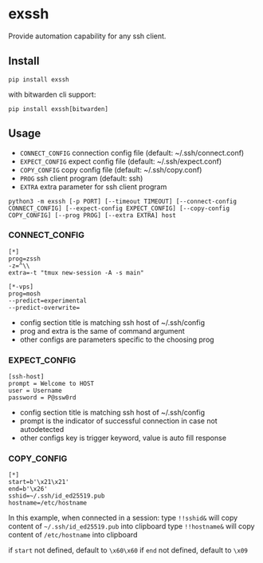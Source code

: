# exssh

Provide automation capability for any ssh client.

## Install

`pip install exssh`

with bitwarden cli support:

`pip install exssh[bitwarden]`


## Usage

- `CONNECT_CONFIG` connection config file (default: ~/.ssh/connect.conf)
- `EXPECT_CONFIG` expect config file (default: ~/.ssh/expect.conf)
- `COPY_CONFIG` copy config file (default: ~/.ssh/copy.conf)
- `PROG` ssh client program (default: ssh)
- `EXTRA` extra parameter for ssh client program

`python3 -m exssh [-p PORT] [--timeout TIMEOUT] [--connect-config CONNECT_CONFIG] [--expect-config EXPECT_CONFIG] [--copy-config COPY_CONFIG] [--prog PROG] [--extra EXTRA] host`

### CONNECT_CONFIG

``` config
[*]
prog=zssh
-z=^\\
extra=-t "tmux new-session -A -s main"

[*-vps]
prog=mosh
--predict=experimental
--predict-overwrite=
```

- config section title is matching ssh host of ~/.ssh/config
- prog and extra is the same of command argument
- other configs are parameters specific to the choosing prog

### EXPECT_CONFIG

``` config
[ssh-host]
prompt = Welcome to HOST
user = Username
password = P@ssw0rd
```

- config section title is matching ssh host of ~/.ssh/config
- prompt is the indicator of successful connection in case not autodetected
- other configs key is trigger keyword, value is auto fill response

### COPY_CONFIG

```config
[*]
start=b'\x21\x21'
end=b'\x26'
sshid=~/.ssh/id_ed25519.pub
hostname=/etc/hostname
```

In this example, when connected in a session:
type `!!sshid&` will copy content of `~/.ssh/id_ed25519.pub` into clipboard
type `!!hostname&` will copy content of `/etc/hostname` into clipboard

if `start` not defined, default to `\x60\x60`
if `end` not defined, default to `\x09`
